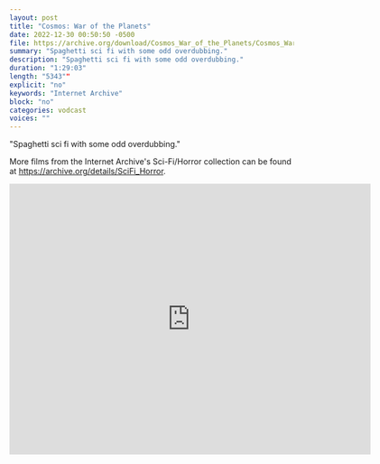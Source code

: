 ```yaml
---
layout: post
title: "Cosmos: War of the Planets"
date: 2022-12-30 00:50:50 -0500
file: https://archive.org/download/Cosmos_War_of_the_Planets/Cosmos_War_of_the_Planets.mp4
summary: "Spaghetti sci fi with some odd overdubbing."
description: "Spaghetti sci fi with some odd overdubbing."
duration: "1:29:03"
length: "5343""
explicit: "no" 
keywords: "Internet Archive"
block: "no" 
categories: vodcast
voices: ""
---
```


"Spaghetti sci fi with some odd overdubbing."

More films from the Internet Archive's Sci-Fi/Horror collection can be found at <https://archive.org/details/SciFi_Horror>.

<iframe src="https://archive.org/embed/Cosmos_War_of_the_Planets" width="640" height="480" frameborder="0" webkitallowfullscreen="true" mozallowfullscreen="true" allowfullscreen></iframe>
